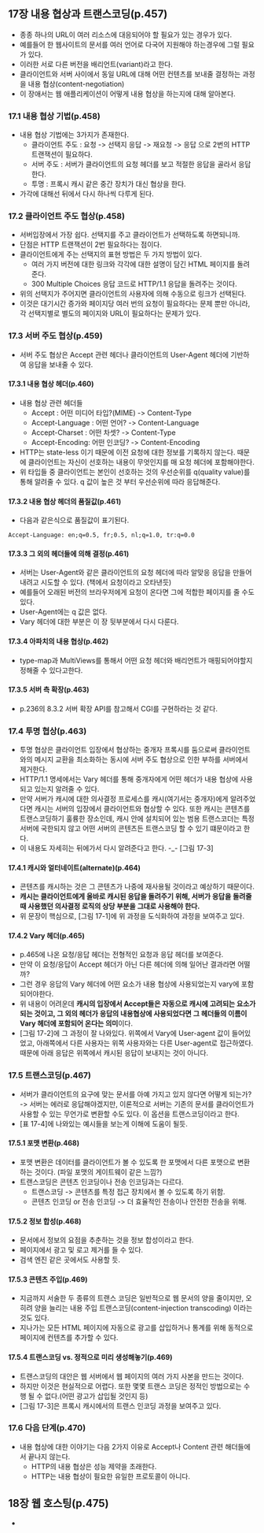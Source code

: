 ## 17장 내용 협상과 트랜스코딩(p.457)
- 종종 하나의 URL이 여러 리소스에 대응되어야 할 필요가 있는 경우가 있다.
- 예를들어 한 웹사이트의 문서를 여러 언어로 다국어 지원해야 하는경우에 그럴 필요가 있다.
- 이러한 서로 다른 버전을 배리언트(variant)라고 한다.
- 클라이언트와 서버 사이에서 동일 URL에 대해 어떤 컨텐츠를 보내줄 결정하는 과정을 내용 협상(content-negotiation)
- 이 장애서는 웹 애플리케이션이 어떻게 내용 협상을 하는지에 대해 알아본다.

### 17.1 내용 협상 기법(p.458)
- 내용 협상 기법에는 3가지가 존재한다.
    - 클라이언트 주도 : 요청 -> 선택지 응답 -> 재요청 -> 응답 으로 2번의 HTTP 트랜잭션이 필요하다.
    - 서버 주도 : 서버가 클라이언트의 요청 헤더를 보고 적절한 응답을 골라서 응답한다.
    - 투명 : 프록시 캐시 같은 중간 장치가 대신 협상을 한다.
- 가각에 대해선 뒤에서 다시 하나씩 다루게 된다.

### 17.2 클라이언트 주도 협상(p.458)
- 서버입장에서 가장 쉽다. 선택지를 주고 클라이언트가 선택하도록 하면되니까.
- 단점은 HTTP 트랜잭션이 2번 필요하다는 점이다.
- 클라이언트에게 주는 선택지의 표현 방법은 두 가지 방법이 있다.
    - 여러 가지 버전에 대한 링크와 각각에 대한 설명이 담긴 HTML 페이지를 돌려준다.
    - 300 Multiple Choices 응답 코드로 HTTP/1.1 응답을 돌려주는 것이다.
- 위의 선택지가 주어지면 클라이언트의 사용자에 의해 수동으로 링크가 선택된다.
- 이것은 대기시간 증가와 페이지당 여러 번의 요청이 필요하다는 문제 뿐만 아니라, 각 선택지별로 별도의 페이지와 URL이 필요하다는 문제가 있다.

### 17.3 서버 주도 협상(p.459)
- 서버 주도 협상은 Accept 관련 헤더나 클라이언트의 User-Agent 헤더에 기반하여 응답을 보내줄 수 있다.

#### 17.3.1 내용 협상 헤더(p.460)
- 내용 협상 관련 헤더들
    - Accept : 어떤 미디어 타입?(MIME) -> Content-Type
    - Accept-Language : 어떤 언어?  -> Content-Language
    - Accept-Charset : 어떤 차셋?   -> Content-Type
    - Accept-Encoding: 어떤 인코딩? -> Content-Encoding
- HTTP는 state-less 이기 때문에 이전 요청에 대한 정보를 기록하지 않는다. 때문에 클라이언트는 자신이 선호하는 내용이 무엇인지를 매 요청 헤더에 포함해야한다.
- 위 타입들 중 클라이언트는 본인이 선호하는 것의 우선순위를 q(quality value)를 통해 알려줄 수 있다. q 값이 높은 것 부터 우선순위에 따라 응답해준다.

#### 17.3.2 내용 협상 헤더의 품질값(p.461)
- 다음과 같은식으로 품질값이 표기된다.
```
Accept-Language: en;q=0.5, fr;0.5, nl;q=1.0, tr:q=0.0
```

#### 17.3.3 그 외의 헤더들에 의해 결정(p.461)
- 서버는 User-Agent와 같은 클라이언트의 요청 헤더에 따라 알맞응 응답을 만들어내려고 시도할 수 있다. (책에서 요청이라고 오타낸듯)
- 예를들어 오래된 버전의 브라우저에게 요청이 온다면 그에 적합한 페이지를 줄 수도 있다.
- User-Agent에는 q 값은 없다.
- Vary 헤더에 대한 부분은 이 장 뒷부분에서 다시 다룬다.

#### 17.3.4 아파치의 내용 협상(p.462)
- type-map과 MultiViews를 통해서 어떤 요청 헤더와 배리언트가 매핑되어야할지 정해줄 수 있다고한다.

#### 17.3.5 서버 측 확장(p.463)
- p.236의 8.3.2 서버 확장 API를 참고해서 CGI를 구현하라는 것 같다.

### 17.4 투명 협상(p.463)
- 투명 협상은 클라이언트 입장에서 협상하는 중개자 프록시를 둠으로써 클라이언트와의 메시지 교환을 최소화하는 동시에 서버 주도 협상으로 인한 부하를 서버에서 제거한다.
- HTTP/1.1 명세에서는 Vary 헤더를 통해 중개자에게 어떤 헤더가 내용 협상에 사용되고 있는지 알려줄 수 있다.
- 만약 서버가 캐시에 대한 의사결정 프로세스를 캐시(여기서는 중개자)에게 알려주었다면 캐시는 서버의 입장에서 클라이언트와 협상할 수 있다. 또한 캐시는 콘텐츠를 트랜스코딩하기 훌륭한 장소인데, 캐시 안에 설치되어 있는 범용 트랜스코더는 특정 서버에 국한되지 않고 어떤 서버의 콘텐츠든 트랜스코딩 할 수 있기 떄문이라고 한다.
- 이 내용도 자세히는 뒤에가서 다시 알려준다고 한다. -_- [그림 17-3]

#### 17.4.1 캐시와 얼터네이트(alternate)(p.464)
- 콘텐츠를 캐시하는 것은 그 콘텐츠가 나중에 재사용될 것이라고 예상하기 때문이다.
- **캐시는 클라이언트에게 올바로 캐시된 응답을 돌려주기 위해, 서버가 응답을 돌려줄 때 사용했던 의사결정 로직의 상당 부분을 그대로 사용해야 한다.**
- 위 문장이 핵심으로, [그림 17-1]에 위 과정을 도식화하여 과정을 보여주고 있다.

#### 17.4.2 Vary 헤더(p.465)
- p.465에 나온 요청/응답 헤더는 전형적인 요청과 응답 헤더를 보여준다.
- 만약 이 요청/응답이 Accept 헤더가 아닌 다른 헤더에 의해 일어난 결과라면 어떨까?
- 그런 경우 응답의 Vary 헤더에 어떤 요소가 내용 협상에 사용되었는지 vary에 포함되어야한다.
- 위 내용이 어려운데 **캐시의 입장에서 Accept들은 자동으로 캐시에 고려되는 요소가 되는 것이고, 그 외의 헤더가 응답의 내용협상에 사용되었다면 그 헤더들의 이름이 Vary 헤더에 포함되어 온다는 의미**이다. 
- [그림 17-2]에 그 과정이 잘 나와있다. 위쪽에서 Vary에 User-agent 값이 들어있었고, 아래쪽에서 다른 사용자는 위쪽 사용자와는 다른 User-agent로 접근하였다. 때문에 아래 응답은 위쪽에서 캐시된 응답이 보내지는 것이 아니다.

### 17.5 트랜스코딩(p.467)
- 서버가 클라이언트의 요구에 맞는 문서를 아예 가지고 있지 않다면 어떻게 되는가? -> 서버는 에러로 응답해야겠지만, 이론적으로 서버는 기존의 문서를 클라이언트가 사용할 수 있는 무언가로 변환할 수도 있다. 이 옵션을 트랜스코딩이라고 한다.
- [표 17-4]에 나와있는 예시들을 보는게 이해에 도움이 될듯.

#### 17.5.1 포맷 변환(p.468)
- 포맷 변환은 데이터를 클라이언트가 볼 수 있도록 한 포맷에서 다른 포맷으로 변환하는 것이다. (파일 포맷의 게이트웨이 같은 느낌?)
- 트랜스코딩은 콘텐츠 인코딩이나 전송 인코딩과는 다르다.
    - 트랜스코딩 -> 콘텐츠를 특정 접근 장치에서 볼 수 있도록 하기 위함.
    - 콘텐츠 인코딩 or 전송 인코딩 -> 더 효율적인 전송이나 안전한 전송을 위해.

#### 17.5.2 정보 합성(p.468)
- 문서에서 정보의 요점을 추춘하는 것을 정보 합성이라고 한다.
- 페이지에서 광고 및 로고 제거를 들 수 있다.
- 검색 엔진 같은 곳에서도 사용할 듯.

#### 17.5.3 콘텐츠 주입(p.469)
- 지금까지 서술한 두 종류의 트랜스 코딩은 일반적으로 웹 문서의 양을 줄이지만, 오히려 양을 늘리는 내용 주입 트랜스코딩(content-injection transcoding) 이라는 것도 있다.
- 지나가는 모든 HTML 페이지에 자동으로 광고를 삽입하거나 통계를 위해 동적으로 페이지에 컨텐츠를 추가할 수 있다.

#### 17.5.4 트랜스코딩 vs. 정적으로 미리 생성해놓기(p.469)
- 트랜스코딩의 대안은 웹 서버에서 웹 페이지의 여러 가지 사본을 만드는 것이다.
- 하지만 이것은 현실적으로 어렵다. 또한 몇몇 트랜스 코딩은 정적인 방법으로는 수행 될 수 없다.(어떤 광고가 삽입될 것인지 등)
- [그림 17-3]은 프록시 캐시에서의 트랜스 인코딩 과정을 보여주고 있다.

### 17.6 다음 단계(p.470)
- 내용 협상에 대한 이야기는 다음 2가지 이유로 Accept나 Content 관련 해더들에서 끝나지 않는다.
    - HTTP의 내용 협상은 성능 제약을 초래한다.
    - HTTP는 내용 협상이 필요한 유일한 프로토콜이 아니다.

## 18장 웹 호스팅(p.475)
- 